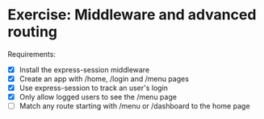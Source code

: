 # Exercise: Middleware and advanced routing

Requirements:

- [x] Install the express-session middleware
- [x] Create an app with /home, /login and /menu pages
- [x] Use express-session to track an user's login
- [x] Only allow logged users to see the /menu page
- [ ] Match any route starting with /menu or /dashboard to the home page